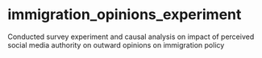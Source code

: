 # immigration_opinions_experiment
Conducted survey experiment and causal analysis on impact of perceived social media authority on outward opinions on immigration policy
